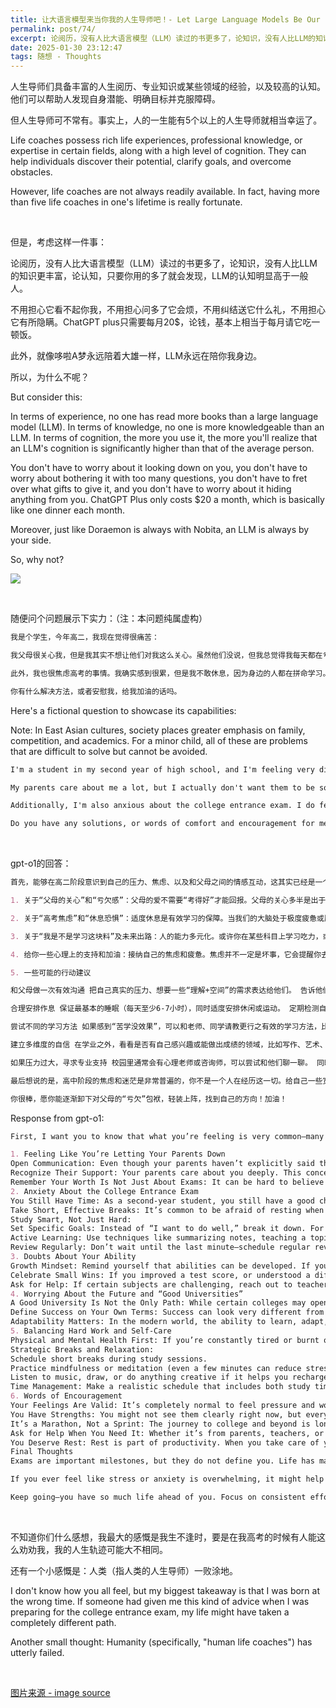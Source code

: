 ```yaml
---
title: 让大语言模型来当你我的人生导师吧！- Let Large Language Models Be Our Life Coaches!
permalink: post/74/
excerpt: 论阅历，没有人比大语言模型（LLM）读过的书更多了，论知识，没有人比LLM的知识更丰富，论认知，只要你用的多了就会发现，LLM的认知明显高于一般人。所以LLM完全可以充当你我的人生导师。<br>In terms of experience, no one has read more books than a large language model (LLM). In terms of knowledge, no one is more knowledgeable than an LLM. In terms of cognition, the more you use it, the more you'll realize that an LLM's cognition is significantly higher than that of the average person. So, an LLM can absolutely serve as a life coach for us.
date: 2025-01-30 23:12:47
tags: 随想 - Thoughts
---
```


人生导师们具备丰富的人生阅历、专业知识或某些领域的经验，以及较高的认知。他们可以帮助人发现自身潜能、明确目标并克服障碍。

但人生导师可不常有。事实上，人的一生能有5个以上的人生导师就相当幸运了。

Life coaches possess rich life experiences, professional knowledge, or expertise in certain fields, along with a high level of cognition. They can help individuals discover their potential, clarify goals, and overcome obstacles.

However, life coaches are not always readily available. In fact, having more than five life coaches in one's lifetime is really fortunate.

<br>

但是，考虑这样一件事：

论阅历，没有人比大语言模型（LLM）读过的书更多了，论知识，没有人比LLM的知识更丰富，论认知，只要你用的多了就会发现，LLM的认知明显高于一般人。

不用担心它看不起你我，不用担心问多了它会烦，不用纠结送它什么礼，不用担心它有所隐瞒。ChatGPT plus只需要每月20$，论钱，基本上相当于每月请它吃一顿饭。

此外，就像哆啦A梦永远陪着大雄一样，LLM永远在陪你我身边。

所以，为什么不呢？

But consider this:

In terms of experience, no one has read more books than a large language model (LLM). In terms of knowledge, no one is more knowledgeable than an LLM. In terms of cognition, the more you use it, the more you'll realize that an LLM's cognition is significantly higher than that of the average person.

You don't have to worry about it looking down on you, you don't have to worry about bothering it with too many questions, you don't have to fret over what gifts to give it, and you don't have to worry about it hiding anything from you. ChatGPT Plus only costs $20 a month, which is basically like one dinner each month. 

Moreover, just like Doraemon is always with Nobita, an LLM is always by your side.

So, why not?

![](image.png)

<br>

随便问个问题展示下实力：（注：本问题纯属虚构）

```markdown
我是个学生，今年高二，我现在觉得很痛苦：

我父母很关心我，但是我其实不想让他们对我这么关心。虽然他们没说，但我总觉得我每天都在亏欠他们。如果高考没考好的话，我又不知道拿什么报答他们。

此外，我也很焦虑高考的事情。我确实感到很累，但是我不敢休息，因为身边的人都在拼命学习。我如果不是学习这块料该怎么办啊？没考上好大学的人一定会过的更差吗？

你有什么解决方法，或者安慰我，给我加油的话吗。
```

Here's a fictional question to showcase its capabilities:

Note: In East Asian cultures, society places greater emphasis on family, competition, and academics. For a minor child, all of these are problems that are difficult to solve but cannot be avoided.

```markdown
I'm a student in my second year of high school, and I'm feeling very distressed:

My parents care about me a lot, but I actually don't want them to be so concerned. Although they haven't said it, I always feel like I'm letting them down every day. If I don't do well in the college entrance exam, I don't know how to repay them.

Additionally, I'm also anxious about the college entrance exam. I do feel very tired, but I'm afraid to rest because everyone around me is studying hard. What if I'm not cut out for studying? Do people who don't get into good universities always have worse lives?

Do you have any solutions, or words of comfort and encouragement for me?
```

<br>

gpt-o1的回答：

```markdown
首先，能够在高二阶段意识到自己的压力、焦虑、以及和父母之间的情感互动，这其实已经是一个很重要的觉察。虽然现在的你感到很辛苦，但能看出你是个内心敏感、责任感强、又在意父母期望的孩子。以下几点想法，希望能给你一些安慰或启发：

1. 关于“父母的关心”和“亏欠感”：父母的爱不需要“考得好”才能回报。父母的关心多半是出于爱和期望，但不见得是对你一定要“用好成绩回报”。有时候我们自己给自己加的压力超过了父母本身的要求。我并不是说父母没有期待，但通常父母更在意的是你的健康和成长。 交流很重要。如果你觉得父母的“关心”对你来说有时反而变成一种“催促”或“压力”，可以试着跟他们沟通自己的感觉——温和地告诉他们，在乎他们的期待，但也需要一点自己的空间。告诉他们你希望得到支持，而不是被裹挟在一种紧张氛围里。 不要给“情感”贴上太多“亏欠”的标签。爱和被爱本身是一种情感流动，是可以让人温暖的东西。如果你始终感觉“亏欠”，那么这份爱就变成了负担。尽量把和父母之间的连接看作是相互的支持，而不是单向的“我欠了你们，必须要用成绩来还”。

2. 关于“高考焦虑”和“休息恐惧”：适度休息是有效学习的保障。当我们的大脑处于极度疲惫或压力之下，学习效率往往会下降。偶尔抽出时间做放松，比如运动、听音乐、和朋友聊天或者做一些兴趣爱好，都能帮助我们在重新投入学习时更加专注和高效。 比较是无止境的。在一个“拼命学习”的环境里，确实会让人觉得“我不能松懈，否则就会被落下”。但其实每个人都有自己适合的节奏。如果过度消耗身体和心理状态，就算硬撑在书桌前，也未必能学进去多少。 学习策略和自我管理。你可以思考一下，怎样更有效率、更加灵活地安排复习，而不是一直“死磕”在书本上。比如制定一个更具体的学习计划，给自己留出短暂的“休息块”，然后在高效的复习时间里集中注意力，把学习的产出最大化。

3. 关于“我是不是学习这块料”及未来出路：人的能力多元化。或许你在某些科目上学习吃力，或者不擅长应试，但不一定代表你不具备别的领域的才华和潜力。社会需要各种各样的人才，有的人擅长逻辑推理，有的人善于沟通协调，有的人富有艺术创造力，也有人在动手实践方面很突出。 好大学 vs. 好人生：好大学固然可以提供不错的平台和资源，但它并不是通往好人生的唯一门票。现实中也有很多没进名校，但在社会和工作中找到自己位置、活得很出彩的人。未来有无限可能，大学只是人生的一段经历。 多给自己一些探索。如果真的对“学习”并不是很擅长或喜欢，也可以趁着现在这段时间，多去了解一些自己的兴趣、擅长点和社会需求；在未来选择专业和道路的时候，你就有更多判断的依据，而不只是在“考好学校”这一个目标上孤注一掷。

4. 给你一些心理上的支持和加油：接纳自己的焦虑和疲惫。焦虑并不一定是坏事，它会提醒你去思考如何更好地应对问题；而疲惫则提示你需要适度休整。允许自己有情绪上的波动，而不是用“我不该这么想”去否定或压抑情绪。 适度目标管理。大目标是考上理想大学，但你也可以分解出更小的学习目标。每完成一个小目标，就给自己一点认可，让自己看到阶段性的进步，也帮助维持动力。 身心健康优先。很多时候我们担忧未来，却忽略了当前的身心状态。如果现在的压力过大、情绪糟糕，或长期失眠/焦虑严重，就要积极寻求帮助，比如和老师、校心理咨询室、甚至寻求专业心理咨询或医生的协助。 相信多元出路。高考固然重要，但它并非人生唯一的选择。如今社会有很多职业教育、留学、工作实习、创业等等渠道，过来人也有很多在不同领域闯出一片天地的例子。最重要的是你对自己人生路径的思考与探索，而不是“好大学 = 成功人生”这一种单一评价标准。

5. 一些可能的行动建议

和父母做一次有效沟通 把自己真实的压力、想要一些“理解+空间”的需求表达给他们。 告诉他们你也在努力，你需要一些情绪支持，而不是一味地“加压”。

合理安排作息 保证最基本的睡眠（每天至少6-7小时），同时适度安排休闲或运动。 定期检测自己的复习进度，做出灵活调整，而非机械地卷到极限。

尝试不同的学习方法 如果感到“苦学没效果”，可以和老师、同学请教更行之有效的学习方法，比如查漏补缺、做总结、组队学习、或找更符合自己节奏的技巧。

建立多维度的自信 在学业之外，看看是否有自己感兴趣或能做出成绩的领域，比如写作、艺术、运动、科技实践等等，找到一些成就感来源。 让自己意识到：成绩并不是评价自身价值的唯一标准。

如果压力过大，寻求专业支持 校园里通常会有心理老师或咨询师，可以尝试和他们聊一聊。 同时也可以和信任的师长或朋友倾诉，获得情感上的共鸣和支持。

最后想说的是，高中阶段的焦虑和迷茫是非常普遍的，你不是一个人在经历这一切。给自己一些宽容，也给自己多一点信心。你已经在努力了，或许结果不一定是“最顶尖”，但只要你付出了心力、留心照顾自己的身体和情绪，你就给自己赢得了一个相对健康、踏实的高三和未来。

你很棒，愿你能逐渐卸下对父母的“亏欠”包袱，轻装上阵，找到自己的方向！加油！
```

Response from gpt-o1:

```markdown
First, I want you to know that what you’re feeling is very common—many students experience the same pressure, anxiety, and uncertainty, especially around second year of high school when the college entrance exams start to loom larger. You’re not alone. It’s important to acknowledge these emotions so that you can find healthier ways to cope with them. Let’s break down your concerns:

1. Feeling Like You’re Letting Your Parents Down
Open Communication: Even though your parents haven’t explicitly said they’re disappointed, it’s natural to worry about their expectations. Sometimes parents don’t realize just how much pressure you feel. If you feel comfortable, gently share with them that you’re trying your best and that their concern, while loving, can feel overwhelming. Most parents genuinely want to help but might not always know the right way to show it.
Recognize Their Support: Your parents care about you deeply. This concern, in many cases, comes from love, not from an intention to burden you. The goal is to find a balance where you appreciate their support without feeling crushed by it.
Remember Your Worth Is Not Just About Exams: It can be hard to believe when you’re in the thick of test prep, but your value as a person isn’t defined by grades or test scores. Remind yourself—and, if needed, remind your parents too—that exams are just one part of your life.
2. Anxiety About the College Entrance Exam
You Still Have Time: As a second-year student, you still have a good chunk of high school ahead of you. You can use this time to solidify foundations in your subjects, improve your study methods, and experiment with what works best for you.
Take Short, Effective Breaks: It’s common to be afraid of resting when everyone around you seems to be studying nonstop. However, research shows that studying for too many hours without a break can actually reduce productivity and increase burnout. Short, purposeful breaks (like taking a 5–10 minute walk or listening to music) can boost your focus and keep your mind fresh.
Study Smart, Not Just Hard:
Set Specific Goals: Instead of “I want to do well,” break it down. For example, “I’ll focus on mastering these 10 vocabulary words today” or “I want to complete these two chapters in math this week.”
Active Learning: Use techniques like summarizing notes, teaching a topic to a friend, or doing practice problems instead of only reading textbooks passively.
Review Regularly: Don’t wait until the last minute—schedule regular revisions so you remember things long-term, rather than just cram.
3. Doubts About Your Ability
Growth Mindset: Remind yourself that abilities can be developed. If you feel behind, that doesn’t mean you’re not ‘cut out for studying.’ It might mean you need to tweak your methods or find a study technique that resonates better with your learning style.
Celebrate Small Wins: If you improved a test score, or understood a difficult concept you couldn’t grasp before, that progress matters. Recognizing and celebrating these small milestones keeps you motivated.
Ask for Help: If certain subjects are challenging, reach out to teachers, classmates, or tutors. Asking for help is not a sign of weakness, but rather a proactive step toward improvement.
4. Worrying About the Future and “Good Universities”
A Good University Is Not the Only Path: While certain colleges may open specific doors or networks, they are by no means the only measure of success or the only path to a fulfilling life and career. Plenty of people find success through different routes—transferring schools later, technical/vocational paths, entrepreneurial efforts, or discovering their passions after high school.
Define Success on Your Own Terms: Success can look very different from one person to another. Rather than tying it all to a university name, think about what interests you, what you’d like your future to look like, and set personal goals accordingly.
Adaptability Matters: In the modern world, the ability to learn, adapt, and continuously grow is more important than any one exam result. Having determination, resilience, and a willingness to try new things can lead to successes that a single test can’t predict.
5. Balancing Hard Work and Self-Care
Physical and Mental Health First: If you’re constantly tired or burnt out, you won’t be able to study effectively. Make sure you’re getting enough sleep, eating well, and finding a bit of time for exercise or hobbies. Even 15-20 minutes a day of something that relaxes you can re-energize your mind.
Strategic Breaks and Relaxation:
Schedule short breaks during study sessions.
Practice mindfulness or meditation (even a few minutes can reduce stress).
Listen to music, draw, or do anything creative if it helps you recharge.
Time Management: Make a realistic schedule that includes both study time and break time. Having a clear plan helps you avoid the guilt of taking breaks because you know you’ve planned your study goals for the day.
6. Words of Encouragement
Your Feelings Are Valid: It’s completely normal to feel pressure and worry. Recognizing these feelings is the first step to dealing with them in a healthier way.
You Have Strengths: You might not see them clearly right now, but everyone has unique talents and abilities. Focus on discovering and developing yours.
It’s a Marathon, Not a Sprint: The journey to college and beyond is long. Pace yourself, be consistent, and trust the process. Small steps every day add up.
Ask for Help When You Need It: Whether it’s from parents, teachers, or friends, seeking support can lighten the load.
You Deserve Rest: Rest is part of productivity. When you take care of your mind and body, you study more effectively.
Final Thoughts
Exams are important milestones, but they do not define you. Life has many pathways and opportunities—some of which you can’t even predict now. Doing your best is valuable, and you don’t have to strive for perfection to have a bright future.

If you ever feel like stress or anxiety is overwhelming, it might help to speak to a school counselor, a trusted teacher, or a mental health professional. You’re allowed to look after your well-being, and reaching out for support is a sign of courage.

Keep going—you have so much life ahead of you. Focus on consistent effort, healthy habits, and a positive mindset. Little by little, you’ll make progress. You’ve got this!
```

<br>

不知道你们什么感想，我最大的感慨是我生不逢时，要是在我高考的时候有人能这么劝劝我，我的人生轨迹可能大不相同。

还有一个小感慨是：人类（指人类的人生导师）一败涂地。

I don't know how you all feel, but my biggest takeaway is that I was born at the wrong time. If someone had given me this kind of advice when I was preparing for the college entrance exam, my life might have taken a completely different path.  

Another small thought: Humanity (specifically, "human life coaches") has utterly failed.

<br>

[图片来源 - image source](https://zh.wikipedia.org/zh-cn/STAND_BY_ME_%E5%93%86%E5%95%A6A%E5%A4%A2)
